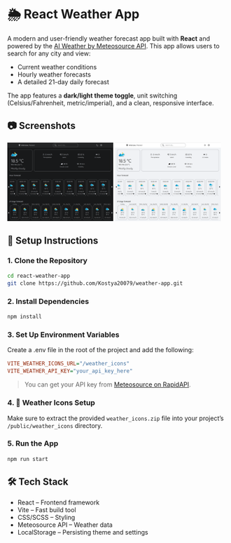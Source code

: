 # 🌦️ React Weather App

A modern and user-friendly weather forecast app built with **React** and powered by the [AI Weather by Meteosource API](https://rapidapi.com/MeteosourceWeather/api/ai-weather-by-meteosource). This app allows users to search for any city and view:

- Current weather conditions
- Hourly weather forecasts
- A detailed 21-day daily forecast

The app features a **dark/light theme toggle**, unit switching (Celsius/Fahrenheit, metric/imperial), and a clean, responsive interface.

## 📷 Screenshots

<img src="./public/assets/dark-theme.png" width="48%" />
<img src="./public/assets/light-theme.png" width="48%" />

## 🔧 Setup Instructions

### 1. Clone the Repository
```bash
cd react-weather-app
git clone https://github.com/Kostya20079/weather-app.git
```

### 2. Install Dependencies
```bash
npm install
```

### 3. Set Up Environment Variables
Create a .env file in the root of the project and add the following:
```ini
VITE_WEATHER_ICONS_URL="/weather_icons"
VITE_WEATHER_API_KEY="your_api_key_here"
```
> You can get your API key from [Meteosource on RapidAPI](https://rapidapi.com/MeteosourceWeather/api/ai-weather-by-meteosource).

### 4. 📁 Weather Icons Setup
Make sure to extract the provided `weather_icons.zip` file into your project’s `/public/weather_icons` directory.


### 5. Run the App
```bash
npm run start
```

## 🛠 Tech Stack

- React – Frontend framework
- Vite – Fast build tool
- CSS/SCSS – Styling
- Meteosource API – Weather data
- LocalStorage – Persisting theme and settings
